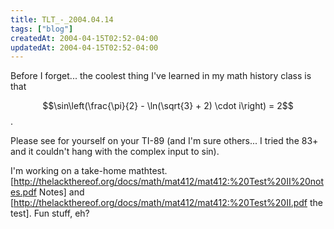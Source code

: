```yaml
---
title: TLT_-_2004.04.14
tags: ["blog"]
createdAt: 2004-04-15T02:52-04:00
updatedAt: 2004-04-15T02:52-04:00
---
```


Before I forget... the coolest thing I've learned in my math history class is that

$$\sin\left(\frac{\pi}{2} - \ln(\sqrt{3} + 2) \cdot i\right) = 2$$.

Please see for yourself on your TI-89 (and I'm sure others... I tried the 83+ and it couldn't hang with the complex input to sin).

I'm working on a take-home mathtest. [http://thelackthereof.org/docs/math/mat412/mat412:%20Test%20II%20notes.pdf Notes] and [http://thelackthereof.org/docs/math/mat412/mat412:%20Test%20II.pdf the test]. Fun stuff, eh?

